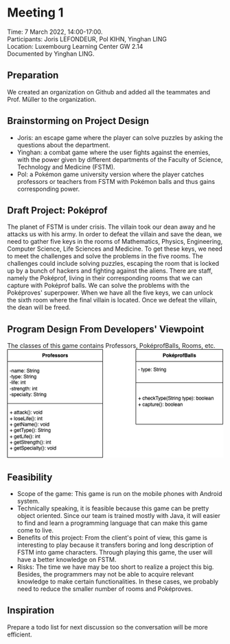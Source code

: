 # Meeting 1
Time: 7 March 2022, 14:00-17:00.\
Participants: Joris LEFONDEUR, Pol KIHN, Yinghan LING\
Location: Luxembourg Learning Center GW 2.14\
Documented by Yinghan LING.

## Preparation
We created an organization on Github and added all the teammates and Prof. Müller to the organization.

## Brainstorming on Project Design
- Joris: an escape game where the player can solve puzzles by asking the questions about the department. 
- Yinghan: a combat game where the user fights against the enemies, with the power given by different departments of the Faculty of Science, Technology and Medicine (FSTM).
- Pol: a Pokémon game university version where the player catches professors or teachers from FSTM with Pokémon balls and thus gains corresponding power.

## Draft Project: Poképrof
The planet of FSTM is under crisis. The villain took our dean away and he attacks us with his army. In order to defeat the villain and save the dean, we need to gather five keys in the rooms of Mathematics, Physics, Engineering, Computer Science, Life Sciences and Medicine. To get these keys, we need to meet the challenges and solve the problems in the five rooms. The challenges could include solving puzzles, escaping the room that is locked up by a bunch of hackers and fighting against the aliens. There are staff, namely the Poképrof, living in their corresponding rooms that we can capture with Poképrof balls. We can solve the problems with the Poképroves' superpower. When we have all the five keys, we can unlock the sixth room where the final villain is located. Once we defeat the villain, the dean will be freed. 

## Program Design From Developers' Viewpoint
The classes of this game contains Professors, PoképrofBalls, Rooms, etc.
![classdiagram1](classdiagram1.png)

## Feasibility
- Scope of the game: This game is run on the mobile phones with Android system.
- Technically speaking, it is feasible because this game can be pretty object oriented. Since our team is trained mostly with Java, it will easier to find and learn a programming language that can make this game come to live.
- Benefits of this project: From the client's point of view, this game is interesting to play because it transfers boring and long description of FSTM into game characters. Through playing this game, the user will have a better knowledge on FSTM.
- Risks: The time we have may be too short to realize a project this big. Besides, the programmers may not be able to acquire relevant knowledge to make certain functionalities. In these cases, we probably need to reduce the smaller number of rooms and Poképroves.

## Inspiration
Prepare a todo list for next discussion so the conversation will be more efficient.